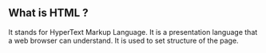 ## What is HTML ?

It stands for HyperText Markup Language. It is a presentation language that a web browser can understand. It is used to set structure of the page.
